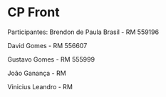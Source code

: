 # CP Front

Participantes:
  Brendon de Paula Brasil - RM 559196
  
  David Gomes - RM 556607
  
  Gustavo Gomes - RM 555999
  
  João Ganança - RM
  
  Vinicius Leandro - RM
